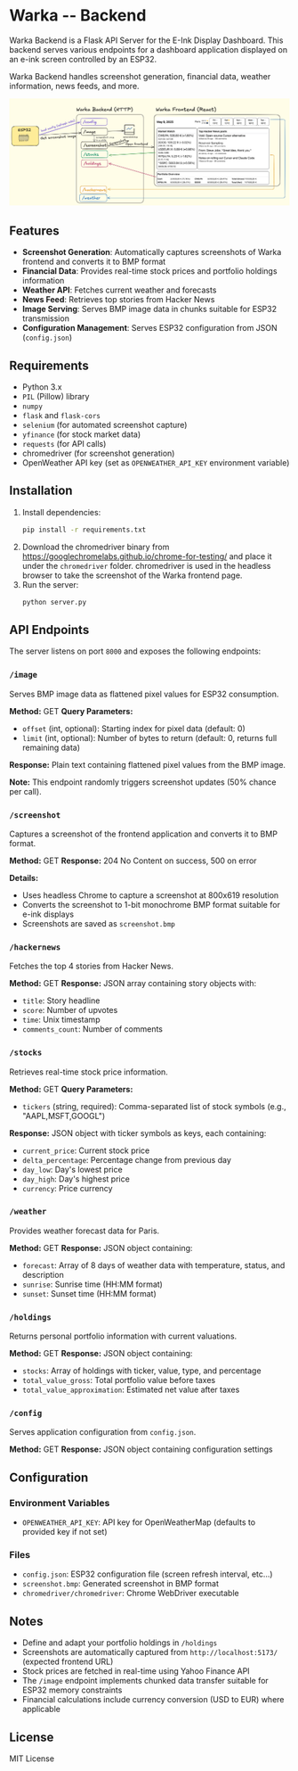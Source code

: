 # Warka -- Backend

Warka Backend is a Flask API Server for the E-Ink Display Dashboard.
This backend serves various endpoints for a dashboard application displayed on an e-ink screen controlled by an ESP32.

Warka Backend handles screenshot generation, financial data, weather information, news feeds, and more.

![architecture.jpeg](architecture.jpeg)

## Features

- **Screenshot Generation**: Automatically captures screenshots of Warka frontend and converts it to BMP format
- **Financial Data**: Provides real-time stock prices and portfolio holdings information
- **Weather API**: Fetches current weather and forecasts
- **News Feed**: Retrieves top stories from Hacker News
- **Image Serving**: Serves BMP image data in chunks suitable for ESP32 transmission
- **Configuration Management**: Serves ESP32 configuration from JSON (`config.json`)

## Requirements

- Python 3.x
- `PIL` (Pillow) library
- `numpy`
- `flask` and `flask-cors`
- `selenium` (for automated screenshot capture)
- `yfinance` (for stock market data)
- `requests` (for API calls)
- chromedriver (for screenshot generation)
- OpenWeather API key (set as `OPENWEATHER_API_KEY` environment variable)

## Installation

1. Install dependencies:
   ```sh
   pip install -r requirements.txt
   ```
2. Download the chromedriver binary from https://googlechromelabs.github.io/chrome-for-testing/ and place it under the `chromedriver` folder. chromedriver is used in the headless browser to take the screenshot of the Warka frontend page.
3. Run the server:
   ```sh
   python server.py
   ```

## API Endpoints

The server listens on port `8000` and exposes the following endpoints:

### `/image`
Serves BMP image data as flattened pixel values for ESP32 consumption.

**Method:** GET
**Query Parameters:**
- `offset` (int, optional): Starting index for pixel data (default: 0)
- `limit` (int, optional): Number of bytes to return (default: 0, returns full remaining data)

**Response:** Plain text containing flattened pixel values from the BMP image.

**Note:** This endpoint randomly triggers screenshot updates (50% chance per call).

### `/screenshot`
Captures a screenshot of the frontend application and converts it to BMP format.

**Method:** GET
**Response:** 204 No Content on success, 500 on error

**Details:**
- Uses headless Chrome to capture a screenshot at 800x619 resolution
- Converts the screenshot to 1-bit monochrome BMP format suitable for e-ink displays
- Screenshots are saved as `screenshot.bmp`

### `/hackernews`
Fetches the top 4 stories from Hacker News.

**Method:** GET
**Response:** JSON array containing story objects with:
- `title`: Story headline
- `score`: Number of upvotes
- `time`: Unix timestamp
- `comments_count`: Number of comments

### `/stocks`
Retrieves real-time stock price information.

**Method:** GET
**Query Parameters:**
- `tickers` (string, required): Comma-separated list of stock symbols (e.g., "AAPL,MSFT,GOOGL")

**Response:** JSON object with ticker symbols as keys, each containing:
- `current_price`: Current stock price
- `delta_percentage`: Percentage change from previous day
- `day_low`: Day's lowest price
- `day_high`: Day's highest price
- `currency`: Price currency

### `/weather`
Provides weather forecast data for Paris.

**Method:** GET
**Response:** JSON object containing:
- `forecast`: Array of 8 days of weather data with temperature, status, and description
- `sunrise`: Sunrise time (HH:MM format)
- `sunset`: Sunset time (HH:MM format)

### `/holdings`
Returns personal portfolio information with current valuations.

**Method:** GET
**Response:** JSON object containing:
- `stocks`: Array of holdings with ticker, value, type, and percentage
- `total_value_gross`: Total portfolio value before taxes
- `total_value_approximation`: Estimated net value after taxes

### `/config`
Serves application configuration from `config.json`.

**Method:** GET
**Response:** JSON object containing configuration settings

## Configuration

### Environment Variables
- `OPENWEATHER_API_KEY`: API key for OpenWeatherMap (defaults to provided key if not set)

### Files
- `config.json`: ESP32 configuration file (screen refresh interval, etc...)
- `screenshot.bmp`: Generated screenshot in BMP format
- `chromedriver/chromedriver`: Chrome WebDriver executable

## Notes

- Define and adapt your portfolio holdings in `/holdings`
- Screenshots are automatically captured from `http://localhost:5173/` (expected frontend URL)
- Stock prices are fetched in real-time using Yahoo Finance API
- The `/image` endpoint implements chunked data transfer suitable for ESP32 memory constraints
- Financial calculations include currency conversion (USD to EUR) where applicable

## License

MIT License
